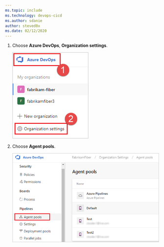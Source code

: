 ```yaml
---
ms.topic: include
ms.technology: devops-cicd
ms.author: sdanie
author: steved0x
ms.date: 02/12/2020
---
```


1. Choose **Azure DevOps**, **Organization settings**.

   ![Organization settings](../../media/agent-pools-tab/organization-settings.png)

1. Choose **Agent pools**.

   ![Choose Manage pools](../../media/agent-pools-tab/agent-pools.png)
